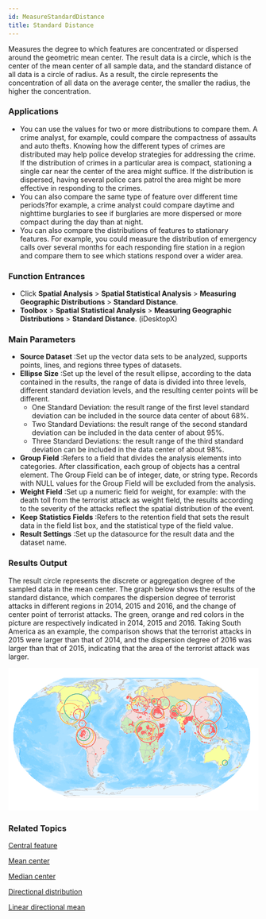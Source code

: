 ```yaml
---
id: MeasureStandardDistance
title: Standard Distance
---
```

Measures the degree to which features are concentrated or dispersed around the
geometric mean center. The result data is a circle, which is the center of the
mean center of all sample data, and the standard distance of all data is a
circle of radius. As a result, the circle represents the concentration of all
data on the average center, the smaller the radius, the higher the
concentration.

### Applications

  * You can use the values for two or more distributions to compare them. A crime analyst, for example, could compare the compactness of assaults and auto thefts. Knowing how the different types of crimes are distributed may help police develop strategies for addressing the crime. If the distribution of crimes in a particular area is compact, stationing a single car near the center of the area might suffice. If the distribution is dispersed, having several police cars patrol the area might be more effective in responding to the crimes.
  * You can also compare the same type of feature over different time periods?for example, a crime analyst could compare daytime and nighttime burglaries to see if burglaries are more dispersed or more compact during the day than at night.
  * You can also compare the distributions of features to stationary features. For example, you could measure the distribution of emergency calls over several months for each responding fire station in a region and compare them to see which stations respond over a wider area.

### Function Entrances

  * Click **Spatial Analysis** > **Spatial Statistical Analysis** > **Measuring Geographic Distributions** > **Standard Distance**.
  * **Toolbox** > **Spatial Statistical Analysis** > **Measuring Geographic Distributions** > **Standard Distance**. (iDesktopX)

### Main Parameters

  * **Source Dataset** :Set up the vector data sets to be analyzed, supports points, lines, and regions three types of datasets.
  * **Ellipse Size** :Set up the level of the result ellipse, according to the data contained in the results, the range of data is divided into three levels, different standard deviation levels, and the resulting center points will be different. 
    * One Standard Deviation: the result range of the first level standard deviation can be included in the source data center of about 68%.
    * Two Standard Deviations: the result range of the second standard deviation can be included in the data center of about 95%.
    * Three Standard Deviations: the result range of the third standard deviation can be included in the data center of about 98%.
  * **Group Field** :Refers to a field that divides the analysis elements into categories. After classification, each group of objects has a central element. The Group Field can be of integer, date, or string type. Records with NULL values for the Group Field will be excluded from the analysis.
  * **Weight Field** :Set up a numeric field for weight, for example: with the death toll from the terrorist attack as weight field, the results according to the severity of the attacks reflect the spatial distribution of the event.
  * **Keep Statistics Fields** :Refers to the retention field that sets the result data in the field list box, and the statistical type of the field value.
  * **Result Settings** :Set up the datasource for the result data and the dataset name.

### Results Output

The result circle represents the discrete or aggregation degree of the sampled
data in the mean center. The graph below shows the results of the standard
distance, which compares the dispersion degree of terrorist attacks in
different regions in 2014, 2015 and 2016, and the change of center point of
terrorist attacks. The green, orange and red colors in the picture are
respectively indicated in 2014, 2015 and 2016. Taking South America as an
example, the comparison shows that the terrorist attacks in 2015 were larger
than that of 2014, and the dispersion degree of 2016 was larger than that of
2015, indicating that the area of the terrorist attack was larger.

![](img/MeasureStandardDistance.png)

###  Related Topics

 [Central feature](CentralFeature)

 [Mean center](MeanCenter)

 [Median center](MeanCenterResult)

 [Directional distribution](MeasureDirection)

 [Linear directional mean](MeasureLinearDirectional)
